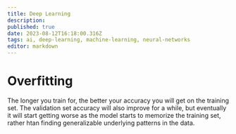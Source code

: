 ```yaml
---
title: Deep Learning
description: 
published: true
date: 2023-08-12T16:18:00.316Z
tags: ai, deep-learning, machine-learning, neural-networks
editor: markdown
---
```


# Overfitting
The longer you train for, the better your accuracy you will get on the training set. The validation set accuracy will also improve for a while, but eventually it will start getting worse as the model starts to memorize the training set, rather htan finding generalizable underlying patterns in the data.

